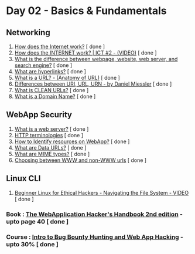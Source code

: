 # Day 02 - Basics & Fundamentals

## Networking
  1. [How does the Internet work?](https://developer.mozilla.org/en-US/docs/Learn/Common_questions/How_does_the_Internet_work) [ done ]
  2. [How does the INTERNET work? | ICT #2 - (VIDEO)](https://www.youtube.com/watch?v=x3c1ih2NJEg) [ done ]
  3. [What is the difference between webpage, website, web server, and search engine?](https://developer.mozilla.org/en-US/docs/Learn/Common_questions/Pages_sites_servers_and_search_engines) [ done ]
  4. [What are hyperlinks?](https://developer.mozilla.org/en-US/docs/Learn/Common_questions/What_are_hyperlinks) [ done ]
  5. [What is a URL? - (Anatomy of URL)](https://developer.mozilla.org/en-US/docs/Learn/Common_questions/What_is_a_URL) [ done ]
  6. [Differences between URI, URL, URN - by Daniel Miessler](https://danielmiessler.com/study/difference-between-uri-url/) [ done ]
  7. [What is CLEAN URLs?](https://en.wikipedia.org/wiki/Clean_URL) [ done ]
  8. [What is a Domain Name?](https://developer.mozilla.org/en-US/docs/Learn/Common_questions/What_is_a_domain_name) [ done ]

## WebApp Security
  1. [What is a web server?](https://developer.mozilla.org/en-US/docs/Learn/Common_questions/What_is_a_web_server) [ done ]
  2. [HTTP terminologies](https://developer.mozilla.org/en-US/docs/Web/HTTP) [ done ]
  3. [How to Identify resources on WebApp?](https://developer.mozilla.org/en-US/docs/Web/HTTP/Basics_of_HTTP/Identifying_resources_on_the_Web) [ done ]
  4. [What are Data URLs?](https://developer.mozilla.org/en-US/docs/Web/HTTP/Basics_of_HTTP/Data_URLs) [ done ]
  5. [What are MIME types?](https://developer.mozilla.org/en-US/docs/Web/HTTP/Basics_of_HTTP/MIME_typesv) [ done ]
  6. [Choosing between WWW and non-WWW urls](https://developer.mozilla.org/en-US/docs/Web/HTTP/Basics_of_HTTP/Choosing_between_www_and_non-www_URLs) [ done ]

## Linux CLI
  1. [Beginner Linux for Ethical Hackers - Navigating the File System - VIDEO](https://www.youtube.com/watch?v=r8giT8BBdw8&list=PLLKT__MCUeiwfK18Io6kvwrrhqQyQnV5W) [ done ] 

### Book : [The WebApplication Hacker's Handbook 2nd edition](https://edu.anarcho-copy.org/Against%20Security%20-%20Self%20Security/Dafydd%20Stuttard,%20Marcus%20Pinto%20-%20The%20web%20application%20hacker's%20handbook_%20finding%20and%20exploiting%20security%20flaws-Wiley%20(2011).pdf) - upto page 40 [ done ]
### Course : [Intro to Bug Bounty Hunting and Web App Hacking](https://www.udemy.com/course/intro-to-bug-bounty-by-nahamsec/) - upto 30% [ done ]
